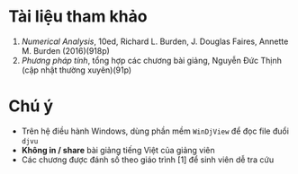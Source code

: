 # Tài liệu tham khảo
  1. _Numerical Analysis_, 10ed, Richard L. Burden, J. Douglas Faires, Annette M. Burden (2016)(918p)
  2. _Phương pháp tính_, tổng hợp các chương bài giảng, Nguyễn Đức Thịnh (cập nhật thường xuyên)(91p)
  
# Chú ý
  * Trên hệ điều hành Windows, dùng phần mềm `WinDjView` để đọc file đuổi `djvu`
  * **Không in / share** bài giảng tiếng Việt của giảng viên
  * Các chương được đánh số theo giáo trình [1] để sinh viên dễ tra cứu


